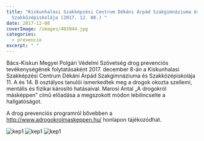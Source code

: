```yaml
---
title: "Kiskunhalasi Szakképzési Centrum Dékáni Árpád Szakgimnáziuma és
  Szakközépiskolája (2017. 12. 08.) "
date: 2017-12-08
coverImage: /images/403944.jpg
categories:
  - prevencio
excerpt: " "
---
```


Bács-Kiskun Megyei Polgári Védelmi Szövetség drog prevenciós tevékenységének folytatásaként 2017. december 8-án a Kiskunhalasi Szakképzési Centrum Dékáni Árpád Szakgimnáziuma és Szakközépiskolája 11. A és 14. B osztályos tanulói ismerkedtek meg a drogok okozta szellemi, mentális és fizikai károsító hatásaival. Marosi Antal „A drogokról másképpen” című előadása a megszokott módon lebilincselte a hallgatóságot.

A drog prevenciós programról bővebben a http://www.adrogokrolmaskeppen.hu/ honlapon tájékozódhat.


![kep1](/images/403943.jpg)
![kep1](/images/403944.jpg)
![kep1](/images/403945.jpg)